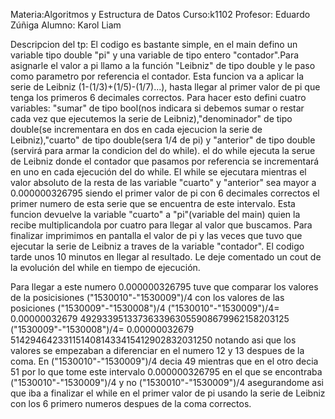 Materia:Algoritmos y Estructura de Datos
Curso:k1102
Profesor: Eduardo Zúñiga
Alumno: Karol Liam 

Descripcion del tp: El codigo es bastante simple, en el main defino un variable tipo double "pi" y una variable de tipo entero "contador".Para asignarle el valor a pi
llamo a la función "Leibniz" de tipo double y le paso como parametro por referencia el contador. Esta funcion va a aplicar la serie de Leibniz (1-(1/3)+(1/5)-(1/7)...),
hasta llegar al primer valor de pi que tenga los primeros 6 decimales correctos. Para hacer esto defini cuatro variables: "sumar" de tipo bool(nos indicara si debemos sumar
o restar cada vez que ejecutemos la serie de Leibniz),"denominador" de tipo double(se incrementara en dos en cada ejecucion la serie de Leibniz),"cuarto" de tipo double(sera
1/4 de pi) y "anterior" de tipo double (servirá para armar la condicion del do while). el do while ejecuta la serue de Leibniz donde el contador que pasamos por referencia
se incrementará en uno en cada ejecución del do while. El while se ejecutara mientras el valor absoluto de la resta de las variable "cuarto" y "anterior" sea mayor a
0.000000326795 siendo el primer valor de pi con 6 decimales correctos el primer numero de esta serie que se encuentra de este intervalo. Esta funcion devuelve la variable
"cuarto" a "pi"(variable del main) quien la recibe multiplicandola por cuatro para llegar al valor que buscamos. Para finalizar imprimimos en pantalla el valor de pi y las
veces que tuvo que ejecutar la serie de Leibniz a traves de la variable "contador". El codigo tarde unos 10 minutos en llegar al resultado. Le deje comentado un cout de la
evolución del while en tiempo de ejecución.


Para llegar a este numero 0.000000326795 tuve que comparar los valores de la posicisiones ("1530010"-"1530009")/4 con los valores de las posiciones ("1530009"-"1530008")/4
("1530010"-"1530009")/4= 0.00000032679 4929339513373633963055908679962158203125
("1530009"-"1530008")/4= 0.00000032679 5142946423311514081433415412902832031250
notando asi que los valores se empezaban a diferenciar en el numero 12 y 13 despues de la coma. En ("1530010"-"1530009")/4 decia 49 mientras que en el otro decia 51 por lo que
tome este intervalo 0.000000326795 en el que se encontraba ("1530010"-"1530009")/4 y no ("1530010"-"1530009")/4 asegurandome asi que iba a finalizar el while en el primer valor
de pi usando la serie de Leibniz con los 6 primero numeros despues de la coma correctos.
